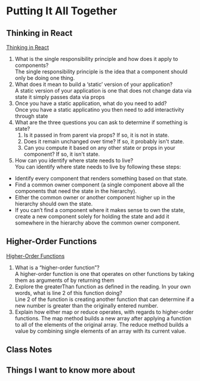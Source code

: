 # Putting It All Together

## Thinking in React

[Thinking in React](https://reactjs.org/docs/thinking-in-react.html)

1. What is the single responsibility principle and how does it apply to components?\
The single responsibility principle is the idea that a component should only be doing one thing.
2. What does it mean to build a ‘static’ version of your application?\
A static version of your application is one that does not change data via state it simply passes data via props
3. Once you have a static application, what do you need to add?\
Once you have a static applicatino you then need to add interactivity through state
4. What are the three questions you can ask to determine if something is state?
    1. Is it passed in from parent via props? If so, it is not in state.
    2. Does it remain unchanged over time? If so, it probably isn't state.
    3. Can you compute it based on any other state or props in your component? If so, it isn't state.
5. How can you identify where state needs to live?\
You can identify where state needs to live by following these steps:

- Identify every component that renders something based on that state.
- Find a common owner component (a single component above all the components that need the state in the hierarchy).
- Either the common owner or another component higher up in the hierarchy should own the state.
- If you can’t find a component where it makes sense to own the state, create a new component solely for holding the state and add it somewhere in the hierarchy above the common owner component.

## Higher-Order Functions

[Higher-Order Functions](https://eloquentjavascript.net/05_higher_order.html#h_xxCc98lOBK)

1. What is a “higher-order function”?\
A higher-order function is one that operates on other functions by taking them as arguments of by returning them
2. Explore the greaterThan function as defined in the reading. In your own words, what is line 2 of this function doing?\
Line 2 of the function is creating another function that can determine if a new number is greater than the originally entered number.
3. Explain how either map or reduce operates, with regards to higher-order functions.
The map method builds a new array after applying a function to all of the elements of the original array. The reduce method builds a value by combining single elements of an array with its current value.

## Class Notes

## Things I want to know more about
